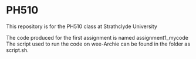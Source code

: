# PH510
This repository is for the PH510 class at Strathclyde University

The code produced for the first assignment is named assignment1_mycode
The script used to run the code on wee-Archie can be found in the folder as script.sh.
